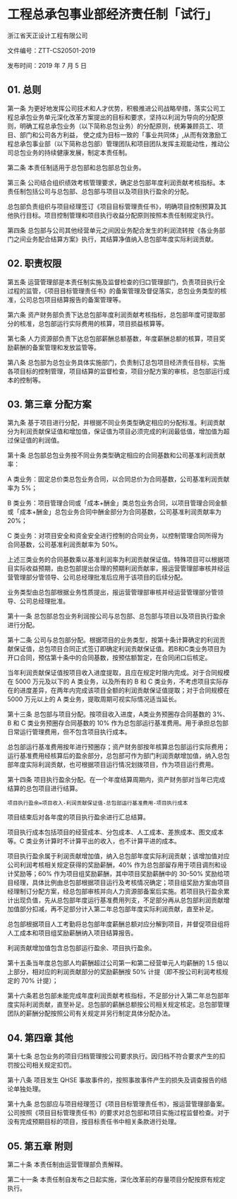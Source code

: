 # 工程总承包事业部经济责任制「试行」

浙江省天正设计工程有限公司

文件编号：ZTT-CS20501-2019

发布时间：2019 年 7 月 5 日

## 01. 总则

第一条  为更好地发挥公司技术和人才优势，积极推进公司战略举措，落实公司工程总承包业务单元深化改革方案提出的目标和要求，坚持以利润为导向的分配原则，明确工程总承包业务（以下简称总包业务）的分配原则，统筹兼顾员工、项目、部门和公司各方利益， 使之成为目标一致的「事业共同体」,从而有效激励工程总承包事业部（以下简称总包部）管理团队和项目团队发挥主观能动性，推动公司总包业务的持续健康发展，制定本责任制。

第二条  本责任制适用于总包部和总包部总包业务。

第三条  公司结合组织绩效考核管理要求，确定总包部年度利润贡献考核指标。本责任制包括公司与总包部、总包部与项目以及项目执行盈余的分配。

总包部负责组织与项目经理签订《项目目标管理责任书》，明确项目控制预算及其他执行目标。项目控制管理和项目执行收益分配原则按照本责任制规定执行。

第四条 总包部与公司其他经营单元之间因业务配合发生的利润流转按《各业务部门之间业务配合结算方案》执行，其结算净值纳入总包部年度实际利润贡献。

## 02. 职责权限

第五条  运营管理部是本责任制实施及监督检查的归口管理部门，负责项目执行全过程的监管，《项目目标管理责任书》的备案管理及督促落实，总包业务类型的核准，公司总包项目结算报告的备案管理等。

第六条  资产财务部负责下达总包部年度利润贡献考核指标，总包部年度可提取部分的核准，总包部运行实际费用的核算，项目损益核算等。

第七条  人力资源部负责下达总包部薪酬总额基数，年度薪酬总额的核算，项目奖励薪酬的备案管理和发放监管等。

第八条  总包部为总包业务具体实施部门，负责制订总包项目经济责任目标，实施各项目标的控制管理，项目结算的监督检查，项目分配方案的审核，总包部运行成本的控制等。

## 03. 第三章  分配方案

第九条  基于项目进行分配，并根据不同业务类型确定相应的分配标准。利润贡献分为利润贡献保证值和增加值，保证值为项目必须完成的利润最低值，增加值为超过保证值的利润值。

第十条  总包部总包业务按不同业务类型确定相应的合同基数和公司基准利润贡献率：

A 类业务：固定总价类总包业务合同，以合同总价为合同基数，公司基准利润贡献率为 5%；

B 类业务：项目管理合同或「成本+酬金」类总包业务合同，以项目管理合同金额或「成本+酬金」总包业务合同中酬金部分为合同基数，公司基准利润贡献率为 20%；

C 类业务：对项目安全和资金安全进行控制的合同业务，以控制管理合同所得为合同基数，公司基准利润贡献率为 50%。

上述三类业务的合同基数乘以基准利润率为利润贡献保证值。特殊项目可以根据项目实际收益预期，由总包部提出合理的预期利润贡献率，报运营管理部审核并经运营管理部分管领导、公司总经理批准后应用于该项目的后续分配。

业务类型由总包部根据业务性质提出，报运营管理部审核并经运营管理部分管领导、公司总经理批准。

第十一条 总包部总包业务利润按公司与总包部、总包部与项目以及项目执行盈余进行分配。

第十二条 公司与总包部分配。根据项目的业务类型，按第十条计算确定的利润贡献保证值，总包项目合同正式签订即确定利润贡献保证值。若B和C类业务项目为开口合同，预估第十条中的合同基数，按预估额暂定，在合同闭口后核定。

当年利润贡献保证值按项目收入进度提取，且应在规定时限内完成。对于合同规模在 5000 万元及以下的 A 类业务，以及所有的 B 和 C 类业务，不考虑项目实际存在的进度差异，在两年内完成该项目全额的利润贡献保证值提取；对于合同规模在 5000 万元以上的 A 类业务，提取周期可视实际情况适当延长。

第十三条 总包部与项目分配。按项目收入进度，A类业务预圈存合同基数的 3%、B 和 C 类业务预圈存合同基数的 10% 作为总包部运行基准费用。用于承担总包部日常运行管理费用，但不包含项目执行成本。

总包部运行基准费用按年进行预圈存；资产财务部按年核算总包部运行实际费用；运行基准费用经核算后的盈余部分，总包部可作为部门利润贡献增加值，纳入总包部年度实际利润贡献，也可根据项目运行情况划拨项目，作为项目运行费用。

第十四条 项目执行盈余分配。在一个年度结算周期内，资产财务部对当年已完成结算的总包项目进行结算。

	项目执行盈余=项目收入-利润贡献保证值-总包部运行基准费用-项目执行成本

项目结束后对各年度的项目执行盈余进行汇总结算。

项目执行成本包括项目的经营成本、分包成本、人工成本、差旅成本、图文成本等。C 类业务计算时不计算平出的收入，也不计算平进的成本。

项目执行盈余属于利润贡献增加值，纳入总包部年度实际利润贡献；该增加值对应公司利润考核相关规定获得的奖励薪酬，40% 作为总包部留存用于项目调剂和设计奖励等；60% 作为项目组奖励薪酬，其中项目奖励薪酬中的 30-50% 奖励给项目经理，具体比例由总包部根据项目运行及考核情况确定；项目组奖励方案由项目经理制订分配方案，经总包部审核并向人力资源部备案后实施。若项目执行盈余累计出现负值，先从总包部年度运行基准费用列支，不足部分再从总包部利润贡献增加值部分扣减，再不足部分计入第二年总包部年度实际利润贡献，直至补足。

总包部根据项目人工考勤将总包部年度薪酬总额对应分解到项目，并督促项目组将人工成本和项目组奖励薪酬纳入项目结算报告。

利润贡献增加值包含总包部运行盈余、项目执行盈余。

第十五条当年度总包部人均薪酬超过公司第一和第二经营单元人均薪酬的 1.5 倍以上部分，相对应的利润贡献部分的奖励薪酬按 50% 计提（即不按公司利润考核规定的 70% 计提）；

第十六条若总包部未能完成年度利润贡献考核指标，不足部分计入第二年总包部年度实际利润贡献，直至补足。总包部的薪酬总额按公司相关规定核定。总包部管理团队的薪酬分配按照公司有关规定并另行制定具体分配办法。

## 04. 第四章  其他

第十七条 总包业务的项目归档管理按公司要求执行。因归档不符合要求产生的扣罚按公司相关规定扣罚。

第十八条  项目发生 QHSE 事故事件的，按照事故事件产生的损失及调查报告的结论单独处理。

第十九条 总包部应与项目经理签订《项目目标管理责任书》，报运营管理部备案。公司按照《项目目标管理责任书》的要求对总包部和项目实施过程监督检查。对于没有完成预期目标的项目，按目标责任书中相关条款进行处理。

## 05. 第五章  附则

第二十条  本责任制由运营管理部负责解释。

第二十一条  本责任制自发布之日起实施，深化改革前的存量项目分配按原有规定执行。